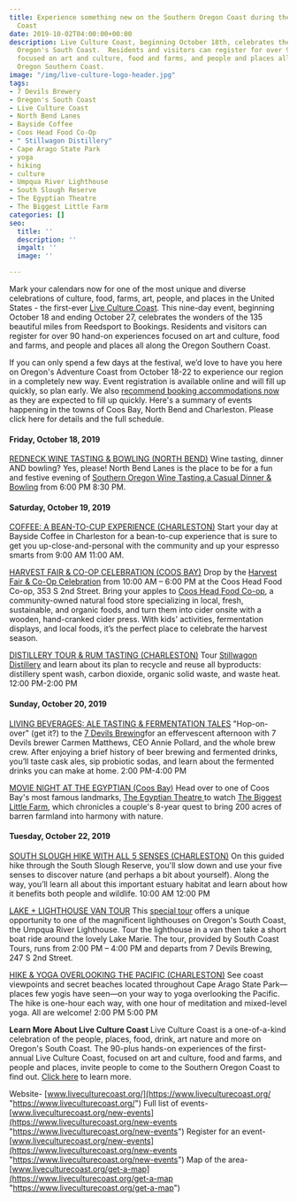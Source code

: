 ```yaml
---
title: Experience something new on the Southern Oregon Coast during the Live Culture
  Coast
date: 2019-10-02T04:00:00+00:00
description: Live Culture Coast, beginning October 18th, celebrates the wonders of
  Oregon's South Coast.  Residents and visitors can register for over 90 hand-on experiences
  focused on art and culture, food and farms, and people and places all along the
  Oregon Southern Coast.
image: "/img/live-culture-logo-header.jpg"
tags:
- 7 Devils Brewery
- Oregon's South Coast
- Live Culture Coast
- North Bend Lanes
- Bayside Coffee
- Coos Head Food Co-Op
- " Stillwagon Distillery"
- Cape Arago State Park
- yoga
- hiking
- culture
- Umpqua River Lighthouse
- South Slough Reserve
- The Egyptian Theatre
- The Biggest Little Farm
categories: []
seo:
  title: ''
  description: ''
  imgalt: ''
  image: ''

---
```

Mark your calendars now for one of the most unique and diverse celebrations of culture, food, farms, art, people, and places in the United States - the first-ever [Live Culture Coast](http://www.liveculturecoast.org). This nine-day event, beginning October 18 and ending October 27, celebrates the wonders of the 135 beautiful miles from Reedsport to Bookings.  Residents and visitors can register for over 90 hand-on experiences focused on art and culture, food and farms, and people and places all along the Oregon Southern Coast.

If you can only spend a few days at the festival, we’d love to have you here on Oregon's Adventure Coast from October 18-22 to experience our region in a completely new way. Event registration is available online and will fill up quickly, so plan early. We also [recommend booking accommodations now](https://www.oregonsadventurecoast.com/lodging/) as they are expected to fill up quickly. Here's a summary of events happening in the towns of Coos Bay, North Bend and Charleston. Please click here for details and the full schedule.

#### **Friday, October 18, 2019**

[REDNECK WINE TASTING & BOWLING (NORTH BEND)](https://www.liveculturecoast.org/new-events/redneck-wine-tasting-amp-bowling) Wine tasting, dinner AND bowling? Yes, please! North Bend Lanes is the place to be for a fun and festive evening of [Southern Oregon Wine Tasting,a Casual Dinner & Bowling](https://www.liveculturecoast.org/new-events/redneck-wine-tasting-amp-bowling) from 6:00 PM 8:30 PM.

#### **Saturday, October 19, 2019**

[COFFEE: A BEAN-TO-CUP EXPERIENCE (CHARLESTON)](https://www.liveculturecoast.org/new-events/coffee-a-bean-to-cup-experience)
Start your day at Bayside Coffee in Charleston for a bean-to-cup experience that is sure to get you up-close-and-personal with the community and up your espresso smarts from 9:00 AM  11:00 AM.

[HARVEST FAIR & CO-OP CELEBRATION (COOS BAY)](https://www.liveculturecoast.org/new-events/harvest-fair-amp-co-op-celebration-1)
Drop by the [Harvest Fair & Co-Op Celebration](https://www.liveculturecoast.org/new-events/harvest-fair-amp-co-op-celebration-1) from 10:00 AM – 6:00 PM at the Coos Head Food Co-op, 353 S 2nd Street. Bring your apples to [Coos Head Food Co-op](http://coosheadfoodcoop.org/), a community-owned natural food store specializing in local, fresh, sustainable, and organic foods, and turn them into cider onsite with a wooden, hand-cranked cider press. With kids' activities, fermentation displays, and local foods, it’s the perfect place to celebrate the harvest season.

[DISTILLERY TOUR & RUM TASTING (CHARLESTON)](https://www.liveculturecoast.org/new-events/distillery-tour-amp-rum-tasting)
Tour [Stillwagon Distillery](http://stillwagondistillery.com/) and learn about its plan to recycle and reuse all byproducts: distillery spent wash, carbon dioxide, organic solid waste, and waste heat. 12:00 PM-2:00 PM

#### **Sunday, October 20, 2019**

[LIVING BEVERAGES: ALE TASTING & FERMENTATION TALES](https://www.liveculturecoast.org/new-events/living-beverages-ale-tasting-amp-fermentation-tales)
"Hop-on-over" (get it?) to the [7 Devils Brewing](https://www.7devilsbrewery.com/)for an effervescent afternoon with 7 Devils brewer Carmen Matthews, CEO Annie Pollard, and the whole brew crew. After enjoying a brief history of beer brewing and fermented drinks, you’ll taste cask ales, sip probiotic sodas, and learn about the fermented drinks you can make at home. 2:00 PM-4:00 PM 

[MOVIE NIGHT AT THE EGYPTIAN (Coos Bay)](https://www.liveculturecoast.org/new-events/movie-night-at-the-egyptian)
Head over to one of Coos Bay's most famous landmarks, [The Egyptian Theatre ](https://egyptiantheatreoregon.com/)to watch [The Biggest Little Farm](https://www.biggestlittlefarmmovie.com/), which chronicles a couple's 8-year quest to bring 200 acres of barren farmland into harmony with nature.

#### Tuesday, October 22, 2019

[SOUTH SLOUGH HIKE WITH ALL 5 SENSES (CHARLESTON)](https://www.liveculturecoast.org/new-events/south-slough-hike-with-all-5-senses)
On this guided hike through the South Slough Reserve, you'll slow down and use your five senses to discover nature (and perhaps a bit about yourself). Along the way, you’ll learn all about this important estuary habitat and learn about how it benefits both people and wildlife. 10:00 AM  12:00 PM

[LAKE + LIGHTHOUSE VAN TOUR](https://www.liveculturecoast.org/new-events/lake-lighthouse-van-tour)
This [special tour](https://www.liveculturecoast.org/new-events/lake-lighthouse-van-tour) offers a unique opportunity to one of the magnificent lighthouses on Oregon's South Coast, the Umpqua River Lighthouse. Tour the lighthouse in a van then take a short boat ride around the lovely Lake Marie. The tour, provided by South Coast Tours, runs from 2:00 PM – 4:00 PM and departs from 7 Devils Brewing, 247 S 2nd Street.

[HIKE & YOGA OVERLOOKING THE PACIFIC (CHARLESTON)](https://www.liveculturecoast.org/new-events/hike-amp-yoga-overlooking-the-pacific)
See coast viewpoints and secret beaches located throughout Cape Arago State Park—places few yogis have seen—on your way to yoga overlooking the Pacific. The hike is one-hour each way, with one hour of meditation and mixed-level yoga. All are welcome! 2:00 PM 5:00 PM

**Learn More About Live Culture Coast**
Live Culture Coast is a one-of-a-kind celebration of the people, places, food, drink, art nature and more on Oregon's South Coast. The 90-plus hands-on experiences of the first-annual Live Culture Coast, focused on art and culture, food and farms, and people and places, invite people to come to the Southern Oregon Coast to find out. [Click here](https://www.liveculturecoast.org/about-1) to learn more.

Website- [www.liveculturecoast.org/](https://www.liveculturecoast.org/ "https://www.liveculturecoast.org/")
Full list of events- [www.liveculturecoast.org/new-events](https://www.liveculturecoast.org/new-events "https://www.liveculturecoast.org/new-events")
Register for an event- [www.liveculturecoast.org/new-events](https://www.liveculturecoast.org/new-events "https://www.liveculturecoast.org/new-events")
Map of the area- [www.liveculturecoast.org/get-a-map](https://www.liveculturecoast.org/get-a-map "https://www.liveculturecoast.org/get-a-map")